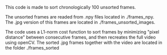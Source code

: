 This code is made to sort chronologically 100 unsorted frames.

The unsorted frames are readed from .npy files located in ./frames_npy. The .jpg version of this frames are located in ./frames_unsorted_images.

The code uses a L1-norm cost function to sort frames by minimizing "pixel distance" between consecutive frames, and then recreates the full video using openCV. 
The sorted .jpg frames together with the video are located in the folder ./frames_sorted
